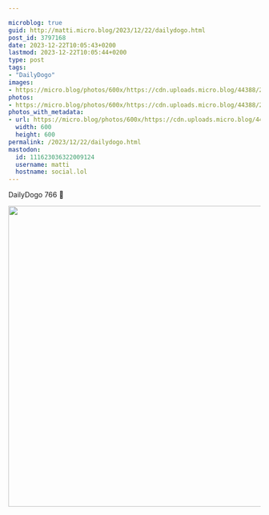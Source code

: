 ```yaml
---

microblog: true
guid: http://matti.micro.blog/2023/12/22/dailydogo.html
post_id: 3797168
date: 2023-12-22T10:05:43+0200
lastmod: 2023-12-22T10:05:44+0200
type: post
tags:
- "DailyDogo"
images:
- https://micro.blog/photos/600x/https://cdn.uploads.micro.blog/44388/2023/3bfba0ed6e694c90b632c81a040bd5d7.jpg
photos:
- https://micro.blog/photos/600x/https://cdn.uploads.micro.blog/44388/2023/3bfba0ed6e694c90b632c81a040bd5d7.jpg
photos_with_metadata:
- url: https://micro.blog/photos/600x/https://cdn.uploads.micro.blog/44388/2023/3bfba0ed6e694c90b632c81a040bd5d7.jpg
  width: 600
  height: 600
permalink: /2023/12/22/dailydogo.html
mastodon:
  id: 111623036322009124
  username: matti
  hostname: social.lol
---
```

DailyDogo 766 🐶

<img src="/media/uploads/2023/3bfba0ed6e694c90b632c81a040bd5d7.jpg" width="600" height="600" alt="" />
